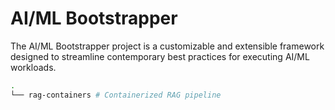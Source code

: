 # AI/ML Bootstrapper

The AI/ML Bootstrapper project is a customizable and extensible framework designed to streamline contemporary best practices for executing AI/ML workloads.

``` bash
.
└── rag-containers # Containerized RAG pipeline
```